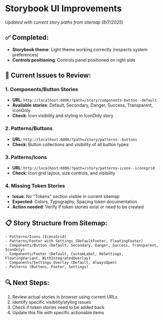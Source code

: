 # Storybook UI Improvements

*Updated with current story paths from sitemap (8/7/2025)*

## ✅ **Completed:**
- **Storybook theme**: Light theme working correctly (respects system preferences)
- **Controls positioning**: Controls panel positioned on right side

## 🎯 **Current Issues to Review:**

### **1. Components/Button Stories**
- **URL**: `http://localhost:6006/?path=/story/components-button--default`
- **Available stories**: Default, Secondary, Danger, Success, Transparent, IconOnly
- **Check**: Icon visibility and styling in IconOnly story

### **2. Patterns/Buttons**
- **URL**: `http://localhost:6006/?path=/story/patterns--buttons`
- **Check**: Button collections and visibility of all button types

### **3. Patterns/Icons**
- **URL**: `http://localhost:6006/?path=/story/patterns-icons--iconsgrid`
- **Check**: Icon grid layout, size controls, and visibility

### **4. Missing Token Stories**
- **Issue**: No "Tokens" section visible in current sitemap
- **Expected**: Colors, Typography, Spacing token documentation
- **Action needed**: Verify if token stories exist or need to be created

## 📋 **Story Structure from Sitemap:**
```
- Patterns/Icons (IconsGrid)
- Patterns/Footer with Settings (DefaultFooter, FloatingFooter)  
- Components/Button (Default, Secondary, Danger, Success, Transparent, IconOnly)
- Components/Footer (Default, CustomLabel, NoSettings, FloatingVariant, WithIntegratedOverlay)
- Components/Settings Overlay (Default, AlwaysOpen)
- Patterns (Buttons, Footer, Settings)
```

## 🔍 **Next Steps:**
1. Review actual stories in browser using current URLs
2. Identify specific visibility/styling issues
3. Check if token stories need to be added back
4. Update this file with specific actionable items